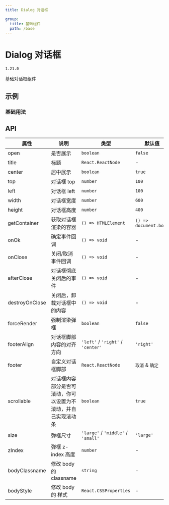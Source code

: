 ```yaml
---
title: Dialog 对话框

group:
  title: 基础组件
  path: /base
---
```


# Dialog 对话框

`1.21.0`

基础对话框组件

## 示例

### 基础用法

<code src="./demo/Demo1.tsx" ></code>

## API

| 属性           | 说明                                                           | 类型                               | 默认值                |
| -------------- | -------------------------------------------------------------- | ---------------------------------- | --------------------- |
| open           | 是否展示                                                       | `boolean`                          | `false`               |
| title          | 标题                                                           | `React.ReactNode`                  | -                     |
| center         | 居中展示                                                       | `boolean`                          | `true`                |
| top            | 对话框 top                                                     | `number`                           | `100`                 |
| left           | 对话框 left                                                    | `number`                           | `100`                 |
| width          | 对话框宽度                                                     | `number`                           | `600`                 |
| height         | 对话框高度                                                     | `number`                           | `400`                 |
| getContainer   | 获取对话框渲染的容器                                           | `() => HTMLElement`                | `() => document.body` |
| onOk           | 确定事件回调                                                   | `() => void`                       | -                     |
| onClose        | 关闭/取消事件回调                                              | `() => void`                       | -                     |
| afterClose     | 对话框彻底关闭后的事件                                         | `() => void`                       | -                     |
| destroyOnClose | 关闭后，卸载对话框中的内容                                     | `() => void`                       | -                     |
| forceRender    | 强制渲染弹框                                                   | `boolean`                          | `false`               |
| footerAlign    | 对话框脚部内容的对齐方向                                       | `'left'` / `'right'` / `'center'`  | `'right'`             |
| footer         | 自定义对话框脚部                                               | `React.ReactNode`                  | `取消` & `确定`       |
| scrollable     | 对话框内容部分是否可滚动，你可以设置为不滚动，并自己实现滚动条 | `boolean`                          | `true`                |
| size           | 弹框尺寸                                                       | `'large'` / `'middle'` / `'small'` | `'large'`             |
| zIndex         | 弹框 z-index 高度                                              | `number`                           | -                     |
| bodyClassname  | 修改 body 的 classname                                         | `string`                           | -                     |
| bodyStyle      | 修改 body 的 样式                                              | `React.CSSProperties`              | -                     |
